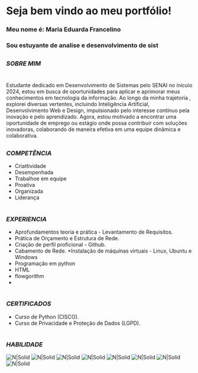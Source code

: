 # Seja bem vindo ao meu portfólio!

### Meu nome é: Maria Eduarda Francelino

### Sou estuyante de analise e desenvolvimento de sist
##
### *SOBRE MIM*
#
Estudante dedicado em Desenvolvimento de Sistemas pelo SENAI no inícuio 2024, estou em busca de oportunidades para aplicar e aprimorar meus conhecimentos em tecnologia da informação. Ao longo da minha trajetoria , explorei diversas vertentes, incluindo Inteligência Artificial, Desenvolvimento Web e Design, impulsionado pelo interesse contínuo pela inovação e pelo aprendizado. Agora, estou motivado a encontrar uma oportunidade de emprego ou estágio onde possa contribuir com soluções inovadoras, colaborando de maneira efetiva em uma equipe dinâmica e colaborativa.

##

### *COMPETÊNCIA*

* Criattividade 
* Desempenhada
* Trabalhoe em equipe
* Proativa 
* Organizada
* Liderança 

#

### *EXPERIENCIA*

* Aprofundamentos teoria e prática - Levantamento de Requisitos.
* Prática de Orçamento e Estrutura de Rede.
* Criação de perfil proficional - Github.
* Cabamento de Rede.
*Instalação de máquinas virtuais - Linux, Ubuntu e Windows
* Programação em python 
* HTML
* flowgorithm
*

#

### *CERTIFICADOS*

* Curso de Python (CISCO).                                                       
* Curso de Privacidade e Proteção de Dados (LGPD).

#

### *HABILIDADE*

![N|Solid](https://encrypted-tbn0.gstatic.com/images?q=tbn:ANd9GcSBJBwDlNrMq5Wj_l-vGaNPgVONr-Zvoh_kZQ&s)
![N|Solid](https://media.tenor.com/tQH9pizYIg0AAAAi/flowgorithm.gif)
![N|Solid](https://encrypted-tbn0.gstatic.com/images?q=tbn:ANd9GcSa3YN97O31JYAlzd5nUAThlbDiv7kE2m2hjw&s)
![N|Solid](https://encrypted-tbn0.gstatic.com/images?q=tbn:ANd9GcR_bhRXZcuJGBeBrBgPSF7Btl3f-BUqJ7sj7A&s)
![N|Solid](https://encrypted-tbn0.gstatic.com/images?q=tbn:ANd9GcTzximWyH6CPdAYoij1ezicVuGeNGMekED8R5oIb7UYGasSC8OrHzhQC_2tg5WIDqfBSFE&usqp=CAU)
![N|Solid](https://encrypted-tbn0.gstatic.com/images?q=tbn:ANd9GcTsx_bldttg2xRl1p8gUyYUHj--y9n_b89RCA&s)
![N|Solid](https://cdn-icons-png.flaticon.com/256/174/174854.png)
![N|Solid](https://media.licdn.com/dms/image/D4D12AQHz_e9nh13Tgg/article-cover_image-shrink_720_1280/0/1678085117651?e=2147483647&v=beta&t=hnvdLZhz7F7O6wJOAreEr5b9rN4l1cW4NYsvbnZ8DZw)



